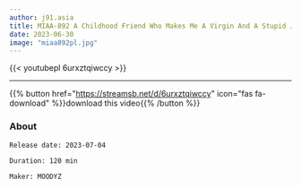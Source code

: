 ```yaml
---
author: j91.asia
title: MIAA-892 A Childhood Friend Who Makes Me A Virgin And A Stupid J-kei Gal's Yarima ●
date: 2023-06-30
image: "miaa892pl.jpg"
---
```



{{< youtubepl 6urxztqiwccy >}}
___

{{% button href="https://streamsb.net/d/6urxztqiwccy" icon="fas fa-download" %}}download this video{{% /button %}}
### About

`Release date: 2023-07-04`

`Duration: 120 min`

`Maker:	MOODYZ`